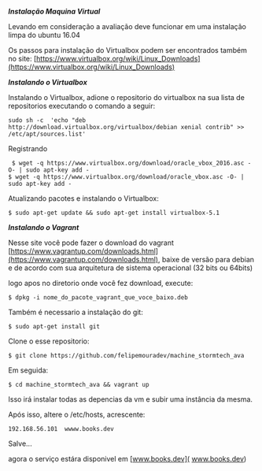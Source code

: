***Instalação Maquina Virtual***

Levando em consideração a avaliação deve funcionar em uma instalação limpa do ubuntu 16.04

Os passos para instalação do Virtualbox podem ser encontrados também no site:
[https://www.virtualbox.org/wiki/Linux_Downloads](https://www.virtualbox.org/wiki/Linux_Downloads)

***Instalando o Virtualbox***


Instalando o Virtualbox, adione o repositorio do virtualbox na sua lista de repositorios executando o comando a seguir:

```
sudo sh -c  'echo "deb http://download.virtualbox.org/virtualbox/debian xenial contrib" >> /etc/apt/sources.list'
```
Registrando

```
 $ wget -q https://www.virtualbox.org/download/oracle_vbox_2016.asc -O- | sudo apt-key add -
$ wget -q https://www.virtualbox.org/download/oracle_vbox.asc -O- | sudo apt-key add -

```

Atualizando pacotes e instalando o Virtualbox:

```
$ sudo apt-get update && sudo apt-get install virtualbox-5.1
```

***Instalando o Vagrant***

Nesse site você pode fazer o download do vagrant [https://www.vagrantup.com/downloads.html](https://www.vagrantup.com/downloads.html), baixe de versão para debian e de acordo com sua arquitetura de sistema operacional (32 bits ou 64bits)

logo apos no diretorio onde você fez download, execute:

```
$ dpkg -i nome_do_pacote_vagrant_que_voce_baixo.deb
```

Também é necessario a instalação do git:

```
$ sudo apt-get install git
```

Clone o esse repositorio:

```
$ git clone https://github.com/felipemouradev/machine_stormtech_ava
```

Em seguida:

```
$ cd machine_stormtech_ava && vagrant up
```


Isso irá instalar todas as depencias da vm e subir uma instância da mesma.

Após isso, altere o /etc/hosts, acrescente:

```
192.168.56.101  wwww.books.dev
```
Salve...

agora o serviço estára disponivel em [www.books.dev]( www.books.dev)

